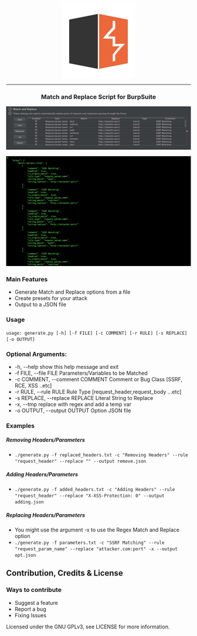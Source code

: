 <p align="center">
<img src="logo.jpg" alt="drawing" width="200"/>
</p>

<hr>
 <h3 align="center">Match and Replace Script for BurpSuite</h3>
 
 <p align="center">
<img src="sc2.png"  />
</p>
<p align="center">
<img src="sc1.png"  />
</p>

### Main Features
* Generate Match and Replace options from a file
* Create presets for your attack
* Output to a JSON file


### Usage
``` usage: generate.py [-h] [-f FILE] [-c COMMENT] [-r RULE] [-s REPLACE] [-o OUTPUT] ```

### Optional Arguments:
  * -h, --help            show this help message and exit
  * -f FILE, --file FILE  Parameters/Variables to be Matched
  * -c COMMENT, --comment COMMENT
                        Comment or Bug Class [SSRF, RCE, XSS ..etc]
  * -r RULE, --rule RULE  Rule Type [request_header,request_body ...etc]
  * -s REPLACE, --replace REPLACE
                        Literal String to Replace
  * -x, --tmp             replace with regex and add a temp var
  * -o OUTPUT, --output OUTPUT
                        Option JSON file



### Examples
##### Removing Headers/Parameters
* ``` ./generate.py -f replaced_headers.txt -c "Removing Headers" --rule "request_header" --replace "" --output remove.json ```
##### Adding Headers/Parameters
* ``` ./generate.py -f added_headers.txt -c "Adding Headers" --rule "request_header" --replace "X-XSS-Protection: 0" --output adding.json ```
##### Replacing Headers/Parameters
* You might use the argument -x to use the Regex Match and Replace option
* ``` ./generate.py -f parameters.txt -c "SSRF Matching" --rule "request_param_name" --replace "attacker.com:port" -x --output opt.json ``` 

## Contribution, Credits & License
### Ways to contribute

* Suggest a feature
* Report a bug
* Fixing Issues

Licensed under the GNU GPLv3, see LICENSE for more information.
